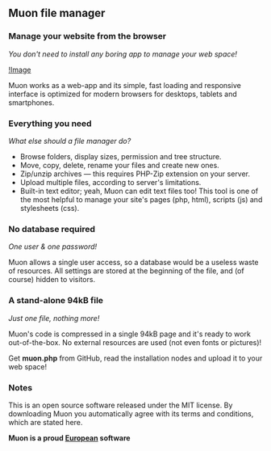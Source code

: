 ## Muon file manager

### Manage your website from the browser

*You don't need to install any boring app to manage your web space!*

[!Image](https://raw.githubusercontent.com/infoein/muon/gh-pages/muon-editupload.png)

Muon works as a web-app and its simple, fast loading and responsive interface is optimized for modern browsers for desktops, tablets and smartphones.


### Everything you need

*What else should a file manager do?*

- Browse folders, display sizes, permission and tree structure.
- Move, copy, delete, rename your files and create new ones.
- Zip/unzip archives — this requires PHP-Zip extension on your server.
- Upload multiple files, according to server's limitations.
- Built-in text editor; yeah, Muon can edit text files too! This tool is one of the most helpful to manage your site's pages (php, html), scripts (js) and stylesheets (css).


### No database required

*One user & one password!*

Muon allows a single user access, so a database would be a useless waste of resources. All settings are stored at the beginning of the file, and (of course) hidden to visitors.


### A stand-alone 94kB file

*Just one file, nothing more!*

Muon's code is compressed in a single 94kB page and it's ready to work out-of-the-box. No external resources are used (not even fonts or pictures)!

Get **muon.php** from GitHub, read the installation nodes and upload it to your web space!


### Notes

This is an open source software released under the MIT license. By downloading Muon you automatically agree with its terms and conditions, which are stated here.

**Muon is a proud [European](http://europa.eu/) software**
